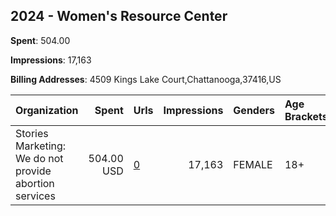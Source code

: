 ## 2024 - Women's Resource Center 
**Spent**: 504.00

**Impressions**: 17,163

**Billing Addresses**: 4509 Kings Lake Court,Chattanooga,37416,US

|Organization|Spent|Urls|Impressions|Genders|Age Brackets|Country Codes|
|:---|---:|:---|---:|:---|:---|:---|
|Stories Marketing: We do not provide abortion services|504.00 USD|[0](https://www.snap.com/political-ads/asset/412bab1f3fa435b15f68ee8efcab368d82648fc5e60bc573799ed2f2f96f9df0?mediaType=mp4)|17,163|FEMALE|18+|united states|
